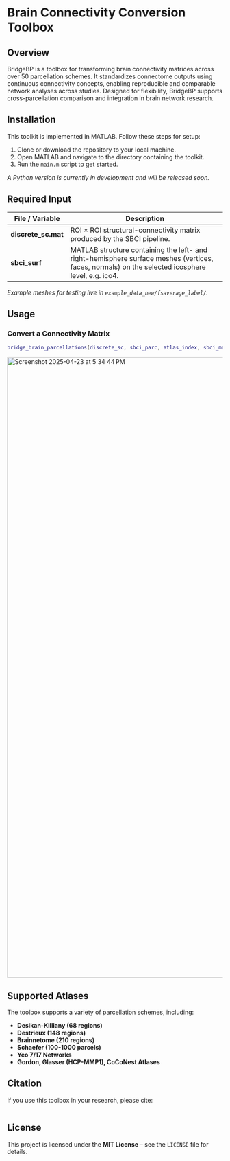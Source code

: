 # Brain Connectivity Conversion Toolbox

## Overview
BridgeBP is a toolbox for transforming brain connectivity matrices across over 50 parcellation schemes. It standardizes connectome outputs using continuous connectivity concepts, enabling reproducible and comparable network analyses across studies. Designed for flexibility, BridgeBP supports cross-parcellation comparison and integration in brain network research.

## Installation
This toolkit is implemented in MATLAB. Follow these steps for setup:

1. Clone or download the repository to your local machine.  
2. Open MATLAB and navigate to the directory containing the toolkit.  
3. Run the `main.m` script to get started.

*A Python version is currently in development and will be released soon.*

## Required Input


| File / Variable      | Description                                                                                                   |
|----------------------|---------------------------------------------------------------------------------------------------------------|
| **discrete_sc.mat**  | ROI × ROI structural-connectivity matrix produced by the SBCI pipeline.                                       |
| **sbci_surf**        | MATLAB structure containing the left- and right-hemisphere surface meshes (vertices, faces, normals) on the selected icosphere level, e.g. ico4. |

*Example meshes for testing live in `example_data_new/fsaverage_label/`.*

## Usage
### Convert a Connectivity Matrix
```matlab
bridge_brain_parcellations(discrete_sc, sbci_parc, atlas_index, sbci_mapping, roi_exclusion_index, target_index);
```
<img width="1446" alt="Screenshot 2025-04-23 at 5 34 44 PM" src="https://github.com/user-attachments/assets/421c9f7e-545a-4784-b3eb-5449c2910000" />

## Supported Atlases
The toolbox supports a variety of parcellation schemes, including:
- **Desikan-Killiany (68 regions)**
- **Destrieux (148 regions)**
- **Brainnetome (210 regions)**
- **Schaefer (100-1000 parcels)**
- **Yeo 7/17 Networks**
- **Gordon, Glasser (HCP-MMP1), CoCoNest Atlases**

## Citation
If you use this toolbox in your research, please cite:

```
```

## License
This project is licensed under the **MIT License** – see the `LICENSE` file for details.
